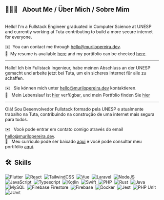 ## 👨🏻‍💻 &nbsp; **About Me** / **Über Mich** / **Sobre Mim**
<br/>
Hello! I'm a Fullstack Engineer graduated in Computer Science at UNESP and currently working at Tuta contributing to build a more secure internet for everyone.  

✉️ &nbsp;You can contact me through [hello@murilopereira.dev](mailto:hello@murilopereira.dev).  
📄 &nbsp;My resume is avaliable [here](https://murilopereira.dev/downloads/murilo_pereira_resume.pdf) and my portifolio can be checked [here](https://murilopereira.dev).

---

Hallo! Ich bin Fullstack Ingenieur, habe meinen Abschluss an der UNESP gemacht und arbeite jetzt bei Tuta, um ein sicheres Internet für alle zu schaffen.  

✉️ &nbsp; Sie können mich unter [hello@murilopereira.dev](mailto:hello@murilopereira.dev) kontaktieren.  
📄 &nbsp; Mein Lebenslauf ist [hier](https://murilopereira.dev/downloads/murilo_pereira_resume_de.pdf) verfügbar, und mein Portfolio finden Sie [hier](https://murilopereira.dev)  

---

Olá! Sou Desenvolvedor Fullstack formado pela UNESP e atualmente trabalho na Tuta, contribuindo na construção de uma internet mais segura para todos.  

✉️ &nbsp; Você pode entrar em contato comigo através do email [hello@murilopereira.dev](mailto:hello@murilopereira.dev).  
📄 &nbsp; Meu currículo pode ser baixado [aqui](https://murilopereira.dev/downloads/murilo_pereira_resume_pt.pdf) e você pode consultar meu portifólio [aqui](https://murilopereira.dev).

## 🛠 &nbsp;Skills

![Flutter](https://img.shields.io/badge/-Flutter-133f66?style=flat&logo=Flutter&logoColor=42A5F5)&nbsp;
![React](https://img.shields.io/badge/-React%20Native-133f66?style=flat&logo=React)&nbsp;
![TailwindCSS](https://img.shields.io/badge/-TailwindCSS-133f66?style=flat&logo=tailwindcss)&nbsp;
![Vue](https://img.shields.io/badge/-Vue-133f66?style=flat&logo=vuedotjs)&nbsp;
![Laravel](https://img.shields.io/badge/-Laravel-133f66?style=flat&logo=laravel)&nbsp;
![NodeJS](https://img.shields.io/badge/-NodeJS-133f66?style=flat&logo=nodedotjs)&nbsp;  
![JavaScript](https://img.shields.io/badge/-JavaScript-133f66?style=flat&logo=javascript)&nbsp;
![Typescript](https://img.shields.io/badge/-Typescript-133f66?style=flat&logo=typescript)&nbsp;
![Kotlin](https://img.shields.io/badge/-Kotlin-133f66?style=flat&logo=kotlin)&nbsp;
![Swift](https://img.shields.io/badge/-Swift-133f66?style=flat&logo=Swift)&nbsp;
![PHP](https://img.shields.io/badge/-PHP-133f66?style=flat&logo=php)&nbsp;
![Rust](https://img.shields.io/badge/-Rust-133f66?style=flat&logo=Rust)&nbsp;
![Java](https://img.shields.io/badge/-Java-133f66?style=flat&logo=openjdk&logoColor=ED8B00)&nbsp;  
![MySQL](https://img.shields.io/badge/-MySQL-133f66?style=flat&logo=mysql)&nbsp;
![Firebase Firestore](https://img.shields.io/badge/-Firestore-133f66?style=flat&logo=firebase)&nbsp;
![Firebase](https://img.shields.io/badge/-Firebase-133f66?style=flat&logo=firebase)&nbsp;
![Docker](https://img.shields.io/badge/-Docker-133f66?style=flat&logo=docker)&nbsp;
![Jest](https://img.shields.io/badge/-Jest-133f66?style=flat&logo=jest)&nbsp;
![PHP Unit](https://img.shields.io/badge/-PHP%20Unit-133f66?style=flat)&nbsp;
![JUnit](https://img.shields.io/badge/-PHP%20Unit-133f66?style=flat)&nbsp;
